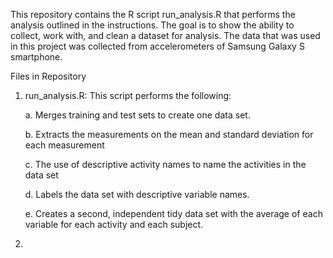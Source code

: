 This repository contains the R script run_analysis.R that performs the analysis outlined in the instructions. The goal is to show the ability to collect, work with, and clean a dataset for analysis. The data that was used in this project was collected from accelerometers of Samsung Galaxy S smartphone.

Files in Repository

1. run_analysis.R: This script performs the following:
  
     a. Merges training and test sets to create one data set.
   
     b. Extracts the measurements on the mean and standard deviation for each measurement
   
     c. The use of descriptive activity names to name the activities in the data set

     d. Labels the data set with descriptive variable names.

     e. Creates a second, independent tidy data set with the average of each variable for each activity and each subject.

2. 

